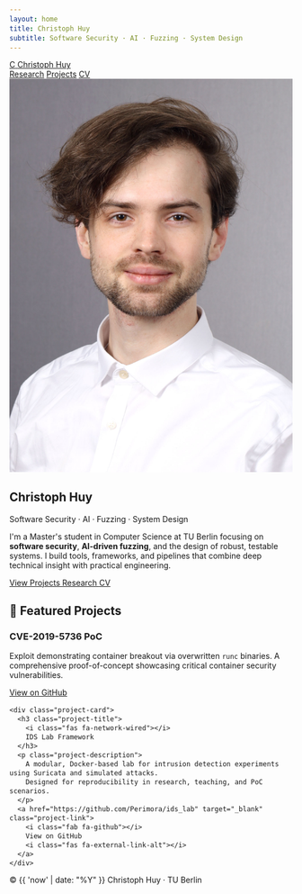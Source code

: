 ```yaml
---
layout: home
title: Christoph Huy
subtitle: Software Security · AI · Fuzzing · System Design
---
```


<!-- Navigation -->
<nav class="nav-bar">
  <div class="nav-content">
    <a href="/" class="nav-brand">
      <span class="nav-logo">C</span>
      <span class="nav-name">Christoph Huy</span>
    </a>
    <div class="nav-links">
      <a href="/research" class="nav-link">Research</a>
      <a href="/projects" class="nav-link">Projects</a>
      <a href="/cv" class="nav-link">CV</a>
      <a href="https://github.com/Perimora" target="_blank" class="nav-link external">
        <i class="fab fa-github"></i>
      </a>
    </div>
  </div>
</nav>

<!-- Hero Section -->
<section class="hero-container">
  <div class="hero-content">
    <img src="assets/profile.jpg" alt="Christoph Huy" class="hero-profile" />
    <h1 class="hero-title">Christoph Huy</h1>
    <p class="hero-subtitle">Software Security · AI · Fuzzing · System Design</p>
    <p class="hero-intro">
      I'm a Master's student in Computer Science at TU Berlin focusing on <strong>software security</strong>, 
      <strong>AI-driven fuzzing</strong>, and the design of robust, testable systems. I build tools, frameworks, 
      and pipelines that combine deep technical insight with practical engineering.
    </p>
    <div class="hero-cta">
      <a href="/projects" class="cta-button primary">
        <i class="fas fa-code"></i>
        View Projects
      </a>
      <a href="/research" class="cta-button">
        <i class="fas fa-microscope"></i>
        Research
      </a>
      <a href="/cv" class="cta-button">
        <i class="fas fa-file-alt"></i>
        CV
      </a>
    </div>
  </div>
</section>

<!-- Featured Projects -->
<section class="featured-section">
  <h2 class="section-title">🚀 Featured Projects</h2>
  <div class="projects-grid">
    <div class="project-card">
      <h3 class="project-title">
        <i class="fas fa-shield-alt"></i>
        CVE-2019-5736 PoC
      </h3>
      <p class="project-description">
        Exploit demonstrating container breakout via overwritten <code>runc</code> binaries. 
        A comprehensive proof-of-concept showcasing critical container security vulnerabilities.
      </p>
      <a href="https://github.com/Perimora/cve_2019-5736-PoC" target="_blank" class="project-link">
        <i class="fab fa-github"></i>
        View on GitHub
        <i class="fas fa-external-link-alt"></i>
      </a>
    </div>
    
    <div class="project-card">
      <h3 class="project-title">
        <i class="fas fa-network-wired"></i>
        IDS Lab Framework
      </h3>
      <p class="project-description">
        A modular, Docker-based lab for intrusion detection experiments using Suricata and simulated attacks. 
        Designed for reproducibility in research, teaching, and PoC scenarios.
      </p>
      <a href="https://github.com/Perimora/ids_lab" target="_blank" class="project-link">
        <i class="fab fa-github"></i>
        View on GitHub
        <i class="fas fa-external-link-alt"></i>
      </a>
    </div>
  </div>
</section>

<!-- Footer -->
<footer class="site-footer">
  <div class="footer-content">
    <p>&copy; {{ 'now' | date: "%Y" }} Christoph Huy · TU Berlin</p>
    <div class="footer-links">
      <a href="mailto:christoph.huy@campus.tu-berlin.de" title="Email">
        <i class="fas fa-envelope"></i>
      </a>
      <a href="https://github.com/Perimora" target="_blank" title="GitHub">
        <i class="fab fa-github"></i>
      </a>
    </div>
  </div>
</footer>

